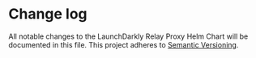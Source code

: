 Change log
================================================

All notable changes to the LaunchDarkly Relay Proxy Helm Chart will be documented in this file. This project adheres to [Semantic Versioning](https://semver.org).

